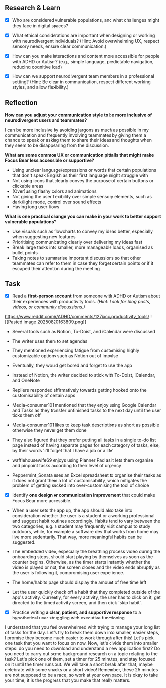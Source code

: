 
## Research & Learn

- [x] Who are considered vulnerable populations, and what challenges might they face in digital spaces?

- [x] What ethical considerations are important when designing or working with neurodivergent individuals? (Hint: Avoid overwhelming UX, respect sensory needs, ensure clear communication.)

- [x] How can you make interactions and content more accessible for people with ADHD or Autism? (e.g., simple language, predictable navigation, reducing cognitive load)

- [x] How can we support neurodivergent team members in a professional setting? (Hint: Be clear in communication, respect different working styles, and allow flexibility.)

## Reflection 

**How can you adjust your communication style to be more inclusive of neurodivergent users and teammates?**

I can be more inclusive by avoiding jargons as much as possible in my communication and frequently involving teammates by giving them a chance to speak or asking them to share their ideas and thoughts when they seem to be disappearing from the discussion.  

**What are some common UX or communication pitfalls that might make Focus Bear less accessible or supportive?**

- Using unclear language/expressions or words that certain populations that don't speak English as their first language might struggle with
- Not using icons that clearly convey the purpose of certain buttons or clickable areas 
- (Over)using flashy colors and animations 
- Not giving the user flexibility over simple sensory elements, such as dark/light mode, control over sound effects
- Having long user flows 

**What is one practical change you can make in your work to better support vulnerable populations?**

- Use visuals such as flowcharts to convey my ideas better, especially when suggesting new features
- Prioritising communicating clearly over delivering my ideas fast
- Break large tasks into smaller, more manageable loads, organised as bullet points
- Taking notes to summarise important discussions so that other teammates can refer to them in case they forget certain points or if it escaped their attention during the meeting

## Task

- [x] Read a **first-person account** from someone with ADHD or Autism about their experiences with productivity tools. _(Hint: Look for blog posts, videos, or community discussions.)_

https://www.reddit.com/r/ADHD/comments/127jxcc/productivity_tools/
![[Pasted image 20250820163809.png]]

- Several tools such as Notion, To-Doist, and iCalendar were discussed
- The writer uses them to set agendas
- They mentioned experiencing fatigue from customising highly customizable options such as Notion out of impulse
- Eventually, they would get bored and forget to use the app

- Instead of Notion, the writer decided to stick with To-Doist, iCalendar, and OneNote
- Repliers responded affirmatively towards getting hooked onto the customisability of certain apps

- Media-consumer101 mentioned that they enjoy using Google Calendar and Tasks as they transfer unfinished tasks to the next day until the user ticks them off
- Media-consumer101 likes to keep task descriptions as short as possible otherwise they never get them done
- They also figured that they prefer putting all tasks in a single to-do list page instead of having separate pages for each category of tasks, else, by their words 'I'll forget that I have a job or a life'

- wafflehousewife69 enjoys using Planner Pad as it lets them organise and pinpoint tasks according to their level of urgency

- Peppermint_Sonata uses an Excel spreadsheet to organise their tasks as it does not grant them a lot of customisability, which mitigates the problem of getting sucked into over-customising the tool of choice

- [x] Identify **one design or communication improvement** that could make Focus Bear more accessible.

- When a user sets the app up, the app should also take into consideration whether the user is a student or a working professional and suggest habit routines accordingly. Habits tend to vary between the two categories, e.g. a student may frequently visit campus to study outdoors, while, for example a software dev that works from home may live more sedentarily. That way, more meaningful habits can be suggested.

- The embedded video, especially the breathing process video during the onboarding steps, should start playing by themselves as soon as the counter begins. Otherwise, as the timer starts instantly whether the video is played or not, the screen closes and the video ends abruptly as the user is following it, compromising user experience.

- The home/habits page should display the amount of free time left 

- Let the user quickly check off a habit that they completed outside of the app's activity. Currently, for every activity, the user has to click on it, get directed to the timed activity screen, and then click 'skip habit'.

- [x] Practice writing **a clear, patient, and supportive response** to a hypothetical user struggling with executive functioning.

I understand that you feel overwhelmed with trying to manage your long list of tasks for the day. Let's try to break them down into smaller, easier steps, I promise they become much easier to work through after this! Let's pick one task that you want to focus on now. Now, let's divide them into smaller steps: do you need to download and understand a new application first? Do you need to carry out some background research on a topic relating to the task? Let's pick one of them, set a timer for 25 minutes, and stay focused on it until the timer runs out. We will take a short break after that, maybe celebrate with some snacks or a short video! Remember, these 25 minutes are not supposed to be a race, so work at your own pace. It is okay to take your time; it is the progress that you make that really matters.